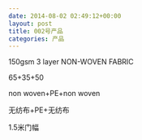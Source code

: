 ```yaml
---
date: 2014-08-02 02:49:12+00:00
layout: post
title: 002号产品
categories: 产品
---
```



150gsm 3 layer NON-WOVEN FABRIC

65+35+50

non woven+PE+non woven

无纺布+PE+无纺布

1.5米门幅
